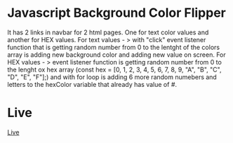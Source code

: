# Javascript Background Color Flipper

It has 2 links in navbar for 2 html pages. One for text color values and another for HEX values. 
For text values  - > with "click" event listener function that is getting random number  from 0 to the lentght of the colors array is adding new background color and adding new value on screen.
For HEX values - > event listener function is getting random number from 0 to the lenght ox hex array (const hex = [0, 1, 2, 3, 4, 5, 6, 7, 8, 9, "A", "B", "C", "D", "E", "F"];) and with for loop is adding 6 more random numebers and letters to the hexColor variable that already has value of #. 

# Live 
[Live]()
